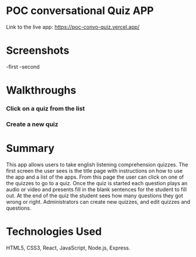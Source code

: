 # POC conversational Quiz APP

Link to the live app: https://poc-convo-quiz.vercel.app/
# Screenshots
-first
-second

# Walkthroughs

### Click on a quiz from the list


### Create a new quiz




# Summary

This app allows users to take english listening comprehension quizzes. The first screen the user sees is the title page with instructions on how to use the app and a list of the apps. From this page the user can click on one of the quizzes to go to a quiz. Once the quiz is started each question plays an audio or video and presents fill in the blank sentences for the student to fill out. At the end of the quiz the student sees how many questions they got wrong or right. Administrators can create new quizzes, and edit quizzes and questions.

# Technologies Used
HTML5, CSS3, React, JavaScript, Node.js, Express.
